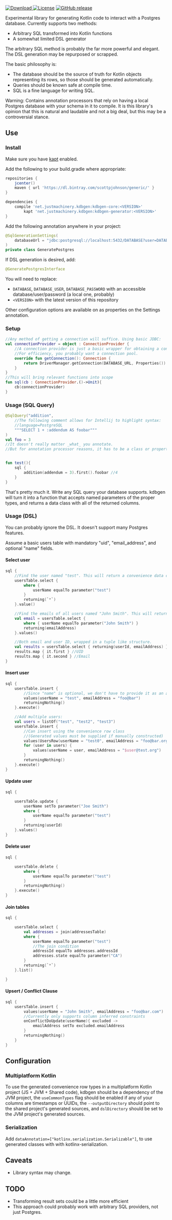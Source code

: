 [ ![Download](https://api.bintray.com/packages/scottpjohnson/generic/kdbgen/images/download.svg) ](https://bintray.com/scottpjohnson/generic/kdbgen/_latestVersion)
[![License](https://img.shields.io/badge/License-Apache%202.0-blue.svg)](https://opensource.org/licenses/Apache-2.0)
[![GitHub release](https://img.shields.io/github/release/qubyte/rubidium.svg)]()
 
 Experimental library for generating Kotlin code to interact with a Postgres database. 
 Currently supports two methods:
  - Arbitrary SQL transformed into Kotlin functions
  - A somewhat limited DSL generator
 
 The arbitrary SQL method is probably the far more powerful and elegant. The DSL generation may be repurposed or scrapped.
 
 The basic philosophy is:
 - The database should be the source of truth for Kotlin objects representing its rows, so those should be generated automatically.
 - Queries should be known safe at compile time.
 - SQL is a fine language for writing SQL.
 
 Warning: Contains annotation processors that rely on having a local Postgres 
 database with your schema in it to compile. It is this library's opinion that
 this is natural and laudable and not a big deal, but this may be a controversial stance.
  
## Use
### Install
Make sure you have [kapt](https://kotlinlang.org/docs/reference/kapt.html) enabled.

Add the following to your build.gradle where appropriate:
```groovy
repositories {
    jcenter()
    maven { url 'https://dl.bintray.com/scottpjohnson/generic/' }
}

dependencies {
    compile 'net.justmachinery.kdbgen:kdbgen-core:<VERSION>'
        kapt 'net.justmachinery.kdbgen:kdbgen-generator:<VERSION>'
}
```

Add the following annotation anywhere in your project:
```kotlin
@SqlGenerationSettings(
	databaseUrl = "jdbc:postgresql://localhost:5432/DATABASE?user=DATABASE_USER&password=DATABASE_PASSWORD"
)
private class GeneratePostgres
```

If DSL generation is desired, add:
```kotlin
@GeneratePostgresInterface
```
You will need to replace:
- `DATABASE`, `DATABASE_USER`, `DATABASE_PASSWORD` with an accessible database/user/password (a local one, probably)
- `<VERSION>` with the latest version of this repository

Other configuration options are available on as properties on the Settings annotation.

### Setup
```kotlin
//Any method of getting a connection will suffice. Using basic JDBC:
val connectionProvider = object : ConnectionProvider {
    //A connection provider is just a basic wrapper for obtaining a connection.
    //For efficiency, you probably want a connection pool.
    override fun getConnection(): Connection {
        return DriverManager.getConnection(DATABASE_URL, Properties()) as PgConnection
    }
}
//This will bring relevant functions into scope
fun sql(cb : ConnectionProvider.()->Unit){
    cb(connectionProvider)
}
```

### Usage (SQL Query)
```kotlin
@SqlQuery("addition",
    //The following comment allows for Intellij to highlight syntax:
    //language=PostgreSQL
	"""SELECT 1 + :addendum AS foobar"""
)
val foo = 3 
//It doesn't really matter _what_ you annotate.
//But for annotation processor reasons, it has to be a class or property.


fun test(){
    sql {
        addition(addendum = 3).first().foobar //4
    }
}

```
That's pretty much it. Write any SQL query your database supports.
kdbgen will turn it into a function that accepts named parameters of the proper types,
and returns a data class with all of the returned columns.

### Usage (DSL)

You can probably ignore the DSL. It doesn't support many Postgres features.

 Assume a basic users table with mandatory "uid", "email_address", and optional "name" fields.
 

#### Select user
```kotlin
sql {
    //Find the user named "test". This will return a convenience data class containing all columns.
    usersTable.select {
        where {
            userName equalTo parameter("test")
        }
        returning(`*`)
    }.value()

    //Find the emails of all users named "John Smith". This will return just the email column.
    val email = usersTable.select {
        where { userName equalTo parameter("John Smith") }
        returning(emailAddress)
    }.values()

    //Both email and user ID, wrapped in a tuple like structure.
    val results = usersTable.select { returning(userId, emailAddress) }.list()
    results.map { it.first } //UID
    results.map { it.second } //Email
}
```

#### Insert user
```kotlin
sql {
    usersTable.insert {
        //Since "name" is optional, we don't have to provide it as an argument to this insert helper method.
        values(userName = "test", emailAddress = "foo@bar")
        returningNothing()
    }.execute()

    //Add multiple users:
    val users = listOf("test", "test2", "test3")
    usersTable.insert {
        //Can insert using the convenience row class
        //(Generated values must be supplied if manually constructed)
        values(UsersRow(userName = "test0", emailAddress = "foo@bar.org", userId = 2, addressId = null))
        for (user in users) {
            values(userName = user, emailAddress = "$user@test.org")
        }
        returningNothing()
    }.execute()
}
```

#### Update user
```kotlin
sql {

    usersTable.update {
        userName setTo parameter("Joe Smith")
        where {
            userName equalTo parameter("test")
        }
        returning(userId)
    }.values()
}
```

#### Delete user
```kotlin
sql {

    usersTable.delete {
        where {
            userName equalTo parameter("test")
        }
        returningNothing()
    }.execute()
}
```

#### Join tables
```kotlin
sql {

    usersTable.select {
        val addresses = join(addressesTable)
        where {
            userName equalTo parameter("test")
            //The join condition
            addressId equalTo addresses.addressId
            addresses.state equalTo parameter("CA")
        }
        returning(`*`)
    }.list()

}
```

#### Upsert / Conflict Clause
```kotlin
sql {
    usersTable.insert {
        values(userName = "John Smith", emailAddress = "foo@bar.com")
        //Currently only supports column inferred constraints
        onConflictDoUpdate(userName){ excluded ->
            emailAddress setTo excluded.emailAddress
        }
        returningNothing()
    }
}

```

## Configuration
### Multiplatform Kotlin
To use the generated convenience row types in a multiplatform Kotlin project (JS + JVM + Shared code), kdbgen should be a dependency of the JVM project, 
the `useCommonTypes` flag should be enabled if any of your columns are timestamps or UUIDs, the `--outputDirectory` should point to the shared project's generated sources,
and `dslDirectory` should be set to the JVM project's generated sources. 

### Serialization
Add `dataAnnotation=["kotlinx.serialization.Serializable"]`, to use generated classes with 
with kotlinx-serialization.


## Caveats
- Library syntax may change.

## TODO
- Transforming result sets could be a little more efficient
- This approach could probably work with arbitrary SQL providers, not just Postgres. 
